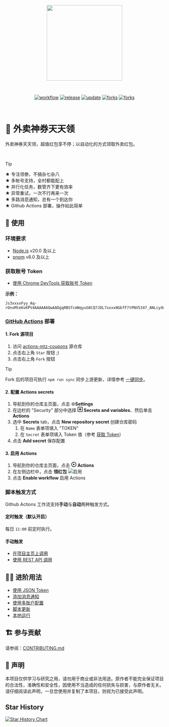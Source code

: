 <p align="center">
  <a href="https://github.com/vv314/actions-mtz-coupons" rel="noopener noreferrer">
    <img width="240" src="https://github-production-user-asset-6210df.s3.amazonaws.com/7637375/291613192-73636f3d-7271-4802-b0fe-328c479c1e35.png">
  </a>
</p>
<br/>
<p align="center">
  <a href="https://github.com/vv314/actions-mtz-coupons"><img src="https://img.shields.io/github/actions/workflow/status/vv314/actions-mtz-coupons/grab-coupon.yml?branch=main&label=%E9%A2%86%E7%BA%A2%E5%8C%85&logo=github%20actions&style=flat" alt="workflow"></a>
  <a href="https://github.com/vv314/actions-mtz-coupons/releases"><img src="https://img.shields.io/github/v/release/vv314/actions-mtz-coupons" alt="release"></a>
  <a href="https://github.com/vv314/actions-mtz-coupons"><img src="https://img.shields.io/github/last-commit/vv314/actions-mtz-coupons/main?label=update" alt="update"></a>
  <a href="https://github.com/vv314/actions-mtz-coupons/fork"><img src="https://img.shields.io/github/forks/vv314/actions-mtz-coupons?style=flat" alt="forks"></a>
  <a href="https://github.com/vv314/actions-mtz-coupons"><img src="https://hits.seeyoufarm.com/api/count/incr/badge.svg?url=https%3A%2F%2Fgithub.com%2Fvv314%2Factions-mtz-coupons&count_bg=%2379C83D&title_bg=%23555555&icon=&icon_color=%23E7E7E7&title=hits&edge_flat=false)](https://hits.seeyoufarm.com" alt="forks"></a>
</p>
<br/>

# 🧧 外卖神券天天领

<p>外卖神券天天领，超值红包享不停；以自动化的方式领取外卖红包。</p><br/>

> [!TIP]
> ★ 专注领劵，不搞杂七杂八<br/>★ 多帐号支持，全村都能配上<br/>★ 并行化任务，数管齐下更有效率<br/>★ 异常重试，一次不行再来一次<br/>★ 多路消息通知，总有一个到达你<br/>★ Github Actions 部署，操作如此简单
> <br/>

## 📕 使用

### 环境要求

- [Node.js](https://nodejs.org/) v20.0 及以上
- [pnpm](https://pnpm.io/) v8.0 及以上

### 获取账号 Token

- [使用 Chrome DevTools 获取账号 Token](./docs/获取token.md)

**示例：**

```
Js3xxxxFyy_Aq-rOnxMte6vKPV4AAAAA6QwAADgqRBSfcmNqyuG8CQ7JDL7xxxxNGbfF7tPNV5347_ANLcydua_JHCSRj0_xx
```

### [GitHub Actions](https://docs.github.com/cn/actions) 部署

#### 1. Fork 源项目

1.  访问 [actions-mtz-coupons](https://github.com/vv314/actions-mtz-coupons) 源仓库
2.  点击右上角 `Star` 按钮 ;)
3.  点击右上角 `Fork` 按钮

> [!TIP]
> Fork 后的项目可执行 `npm run sync` 同步上游更新，详情参考 [一键同步](./docs/更新.md)。

#### 2. 配置 Actions secrets

1. 导航到你的仓库主页面，点击 ⚙️**Settings**
2. 在边栏的 "Security" 部分中选择 <svg version="1.1" width="16" height="16" viewBox="0 0 16 16" class="octicon octicon-key-asterisk" aria-hidden="true"><path d="M0 2.75A2.75 2.75 0 0 1 2.75 0h10.5A2.75 2.75 0 0 1 16 2.75v10.5A2.75 2.75 0 0 1 13.25 16H2.75A2.75 2.75 0 0 1 0 13.25ZM2.75 1.5c-.69 0-1.25.56-1.25 1.25v10.5c0 .69.56 1.25 1.25 1.25h10.5c.69 0 1.25-.56 1.25-1.25V2.75c0-.69-.56-1.25-1.25-1.25Z"></path><path d="M8 4a.75.75 0 0 1 .75.75V6.7l1.69-.975a.75.75 0 0 1 .75 1.3L9.5 8l1.69.976a.75.75 0 0 1-.75 1.298L8.75 9.3v1.951a.75.75 0 0 1-1.5 0V9.299l-1.69.976a.75.75 0 0 1-.75-1.3L6.5 8l-1.69-.975a.75.75 0 0 1 .75-1.3l1.69.976V4.75A.75.75 0 0 1 8 4Z"></path></svg> **Secrets and variables**、然后单击 **Actions**
3. 选中 **Secrets** tab，点击 **New repository secret** 创建仓库密码
   1. 在 `Name` 表单项填入 "TOKEN"
   2. 在 `Secret` 表单项填入 Token 值（参考 [获取 Token](./docs/获取token.md)）
4. 点击 **Add secret** 保存配置

#### 3. 启用 Actions

1. 导航到你的仓库主页面，点击 <svg version="1.1" width="16" height="16" viewBox="0 0 16 16" class="octicon octicon-play" aria-hidden="true"><path d="M8 0a8 8 0 1 1 0 16A8 8 0 0 1 8 0ZM1.5 8a6.5 6.5 0 1 0 13 0 6.5 6.5 0 0 0-13 0Zm4.879-2.773 4.264 2.559a.25.25 0 0 1 0 .428l-4.264 2.559A.25.25 0 0 1 6 10.559V5.442a.25.25 0 0 1 .379-.215Z"></path></svg> **Actions**
2. 在左侧边栏中，点击 **领红包**
   ![启用](https://github.com/vv314/actions-mtz-coupons/assets/7637375/7a1fb38d-8489-4d1a-9318-f1f2e5fab878)
3. 点击 **Enable workflow** 启用 Actions

### 脚本触发方式

Github Actions 工作流支持**手动**与**自动**两种触发方式。

#### 定时触发（默认开启）

每日 `11:00` 前定时执行。

#### 手动触发

- [在项目主页上调用](https://docs.github.com/cn/actions/managing-workflow-runs/manually-running-a-workflow#)
- [使用 REST API 调用](https://docs.github.com/cn/rest/reference/actions#create-a-workflow-dispatch-event)

## 🤹‍♂️ 进阶用法

- [使用 JSON Token](./docs/token配置.md)
- [添加消息通知](./docs/通知.md)
- [使用多账户配置](./docs/token配置.md)
- [脚本更新](./docs/更新.md)
- [本地运行](./docs/本地运行.md)

## 🏗 参与贡献

请参阅：[CONTRIBUTING.md](https://github.com/vv314/actions-mtz-coupons/blob/main/CONTRIBUTING.md)

## 📜 声明

本项目仅供学习与研究之用，请勿用于商业或非法用途。原作者不能完全保证项目的合法性，准确性和安全性，因使用不当造成的任何损失与损害，与原作者无关。请仔细阅读此声明，一旦您使用并复制了本项目，则视为已接受此声明。

## Star History

[![Star History Chart](https://api.star-history.com/svg?repos=vv314/actions-mtz-coupons&type=Date)](https://star-history.com/#vv314/actions-mtz-coupons&Date)
